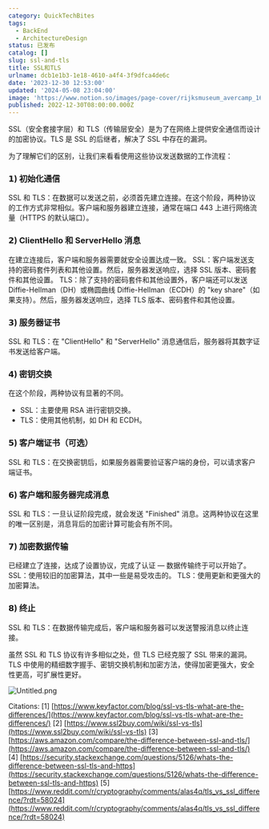 ```yaml
---
category: QuickTechBites
tags:
  - BackEnd
  - ArchitectureDesign
status: 已发布
catalog: []
slug: ssl-and-tls
title: SSL和TLS
urlname: dcb1e1b3-1e18-4610-a4f4-3f9dfca4de6c
date: '2023-12-30 12:53:00'
updated: '2024-05-08 23:04:00'
image: 'https://www.notion.so/images/page-cover/rijksmuseum_avercamp_1620.jpg'
published: 2022-12-30T08:00:00.000Z
---
```


SSL（安全套接字层）和 TLS（传输层安全）是为了在网络上提供安全通信而设计的加密协议。TLS 是 SSL 的后继者，解决了 SSL 中存在的漏洞。


为了理解它们的区别，让我们来看看使用这些协议发送数据的工作流程：


### 𝟭) 初始化通信


SSL 和 TLS：在数据可以发送之前，必须首先建立连接。在这个阶段，两种协议的工作方式非常相似。客户端和服务器建立连接，通常在端口 443 上进行网络流量（HTTPS 的默认端口）。


### 𝟮) ClientHello 和 ServerHello 消息


在建立连接后，客户端和服务器需要就安全设置达成一致。
SSL：客户端发送支持的密码套件列表和其他设置。然后，服务器发送响应，选择 SSL 版本、密码套件和其他设置。
TLS：除了支持的密码套件和其他设置外，客户端还可以发送 Diffie-Hellman（DH）或椭圆曲线 Diffie-Hellman（ECDH）的 "key share"（如果支持）。然后，服务器发送响应，选择 TLS 版本、密码套件和其他设置。


### 𝟯) 服务器证书


SSL 和 TLS：在 "ClientHello" 和 "ServerHello" 消息通信后，服务器将其数字证书发送给客户端。


### 𝟰) 密钥交换


在这个阶段，两种协议有显著的不同。
- SSL：主要使用 RSA 进行密钥交换。
- TLS：使用其他机制，如 DH 和 ECDH。


### 𝟱) 客户端证书（可选）


SSL 和 TLS：在交换密钥后，如果服务器需要验证客户端的身份，可以请求客户端证书。


### 𝟲) 客户端和服务器完成消息


SSL 和 TLS：一旦认证阶段完成，就会发送 "Finished" 消息。这两种协议在这里的唯一区别是，消息背后的加密计算可能会有所不同。


### 𝟳) 加密数据传输


已经建立了连接，达成了设置协议，完成了认证 — 数据传输终于可以开始了。
SSL：使用较旧的加密算法，其中一些是易受攻击的。
TLS：使用更新和更强大的加密算法。


### 𝟴) 终止


SSL 和 TLS：在数据传输完成后，客户端和服务器可以发送警报消息以终止连接。


虽然 SSL 和 TLS 协议有许多相似之处，但 TLS 已经克服了 SSL 带来的漏洞。TLS 中使用的精细数字握手、密钥交换机制和加密方法，使得加密更强大，安全性更高，可扩展性更好。


![Untitled.png](https://prod-files-secure.s3.us-west-2.amazonaws.com/5d24fe63-e567-4804-86f9-9fdc62e13082/8ff987c5-7f31-4b50-83f5-c69ee7578c4a/Untitled.png?X-Amz-Algorithm=AWS4-HMAC-SHA256&X-Amz-Content-Sha256=UNSIGNED-PAYLOAD&X-Amz-Credential=ASIAZI2LB466ZTZYSXDI%2F20250414%2Fus-west-2%2Fs3%2Faws4_request&X-Amz-Date=20250414T054044Z&X-Amz-Expires=3600&X-Amz-Security-Token=IQoJb3JpZ2luX2VjEIX%2F%2F%2F%2F%2F%2F%2F%2F%2F%2FwEaCXVzLXdlc3QtMiJIMEYCIQCbVYqe5alumuZ3bH%2FmZh5LbkJHBYOWUj1iTIEPv%2FjrLQIhANxVJ%2Bw%2Bd8s430q9S3MslYq7zmzzAPZXC18GAKd82lCgKogECP7%2F%2F%2F%2F%2F%2F%2F%2F%2F%2FwEQABoMNjM3NDIzMTgzODA1Igz9m1AuRF1dJsAP47cq3AMRAwqyCm%2FD%2FjiIvU48tbsiCPc%2FTpR6xa4rPqFxRz43XY2TAIUnGlB%2FIPLFVFCfSqwoKa479jix1kguzXS%2BA7Kwcz%2BRyNyzXv16KcyAPLivBK0RmWunMHkbav6XaFZg%2BrojNhZQXXV1%2BV%2BD0vYeeXHXMWCcaP2Vbqu3iI018etcxrEJ6xLE%2Bf74xiNt88wKdi%2F4C7I9Lkjl3RBNBOvckNBXJrkaZtAhCHjG24YdRIrNgA2YMm61nrHJ7IGZZhzNkL7uZsCbvi2prggS36t6HMA4p7SB3PsNG8DcaGQDbjIRJkSzQCugv9QeHZATbIkLV%2B7weprUVzQ6j93gDzjwTEBPAF2FKur6ANR5%2Fndyi1JuR0M%2FtU7R3cmcLilytxeYyp3vUpIsdxqIXNim87%2B65rck8GwF9RNJRIVWEzg1kFT4JBOFZXd8qyeoHp1Xp7Heul6D4anJ1%2Fl1qrPQ9wvHjQbWtk3R6v58zuiOa3q6K44Sc0OqGi1EtO4kL%2BfHlhZqaxjb0d8yhslG9QnVjHFnsrb7%2F434Ec6wCbQ4PetIJHiV1SSc2mMLa0L1h0M2S8EixHmpuZetj5I0rpVTAl5lyrfly6k%2BNNBgkXu1ouSYRAFn13dup%2B0AQ8QRRWx%2FmjDqrPK%2FBjqkAd4QMSjxnduuu4%2FQpsrHDYO0%2FgoVwGnPmyIjs7GVsQoLUxzO%2FPYgSvO6uAO2ne11374LhySyCVPj%2Fm3OJzIalcDU%2B77TSCbOcIu0mB5jk%2BIcHwaB1QhNIUs15q9eIp9cgRBEuA9n123zQGDLGaJWRwAyLmDiShyBGEf21TS3R6Ei5t0S7hHIU0d3X59UBHzSPI8CC3Ucc8FRhHyjp5NxBVOX6ur%2B&X-Amz-Signature=2056dcd8610d4550866428e4f4af594128da613797908fa82dfab14b394c964f&X-Amz-SignedHeaders=host&x-id=GetObject)


Citations:
[1] [https://www.keyfactor.com/blog/ssl-vs-tls-what-are-the-differences/](https://www.keyfactor.com/blog/ssl-vs-tls-what-are-the-differences/)
[2] [https://www.ssl2buy.com/wiki/ssl-vs-tls](https://www.ssl2buy.com/wiki/ssl-vs-tls)
[3] [https://aws.amazon.com/compare/the-difference-between-ssl-and-tls/](https://aws.amazon.com/compare/the-difference-between-ssl-and-tls/)
[4] [https://security.stackexchange.com/questions/5126/whats-the-difference-between-ssl-tls-and-https](https://security.stackexchange.com/questions/5126/whats-the-difference-between-ssl-tls-and-https)
[5] [https://www.reddit.com/r/cryptography/comments/alas4q/tls_vs_ssl_difference/?rdt=58024](https://www.reddit.com/r/cryptography/comments/alas4q/tls_vs_ssl_difference/?rdt=58024)


